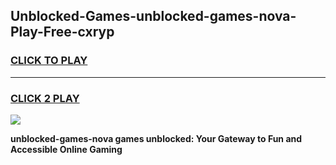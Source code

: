 
## Unblocked-Games-unblocked-games-nova-Play-Free-cxryp
<h3>
<a href="https://premium76.site?title=unblocked-games-nova&ref=18A1">CLICK TO PLAY</a></h3>
<hr>

<h3>
<a href="https://premium76.site?title=unblocked-games-nova&ref=18A1">CLICK 2 PLAY</a>
  
</h3>

<a href="https://premium76.site?title=unblocked-games-nova&ref=18A1"><img src="https://clearcache.store/games.png"></a>


**unblocked-games-nova games unblocked: Your Gateway to Fun and Accessible Online Gaming**
